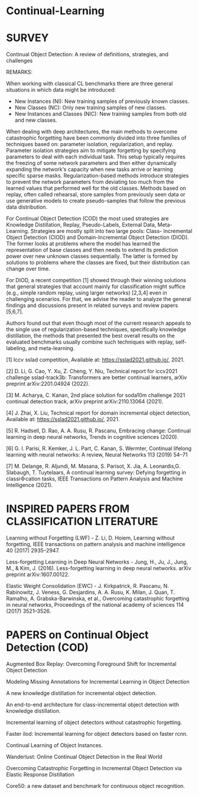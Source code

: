 # Continual-Learning

# SURVEY
Continual Object Detection: A review of definitions, strategies, and challenges

REMARKS: 

When working with classical CL benchmarks there are three general situations in which data might be introduced:
- New Instances (NI): New training samples of previously known classes.
- New Classes (NC): Only new training samples of new classes.
- New Instances and Classes (NIC): New training samples from both old and new classes.

When dealing with deep architectures, the main methods to overcome catastrophic forgetting have been commonly divided into three families of techniques based on: parameter isolation, regularization, and replay.
Parameter isolation strategies aim to mitigate forgetting by specifying parameters to deal with each individual task. This setup typically requires the freezing of some network parameters and then either dynamically expanding the network‘s capacity when new tasks arrive or learning specific sparse masks.
Regularization-based methods introduce strategies to prevent the network parameters from deviating too much from the learned values that performed well for the old classes.
Methods based on replay, often called rehearsal, store samples from previously seen data or use generative models to create pseudo-samples that follow the previous data distribution.

For Continual Object Detection (COD) the most used strategies are Knowledge Distillation, Replay, Pseudo-Labels, External Data, Meta-Learning. Strategies are mostly split into two large pools: Class-
Incremental Object Detection (CIOD) and Domain-Incremental Object Detection (DIOD). The former looks at problems where the model has learned the representation of base classes and then needs to extend its prediction power over new unknown classes sequentially. The latter is formed by solutions to problems where the classes are fixed, but their distribution can change over time.

For DIOD, a recent competition [1] showed through their winning solutions that general strategies that account mainly for classification might suffice (e.g., simple random replay, using
larger networks) [2,3,4] even in challenging scenarios. For that, we advise the reader to analyze the general findings and discussions present in related surveys and review papers [5,6,7].

Authors found out that even though most of the current research appeals to the single use of regularization-based techniques, specifically knowledge distillation, the methods that presented the best overall results on the evaluated benchmarks usually combine such techniques with replay, self-labeling, and meta-learning.

[1] Iccv sslad competition, Available at: https://sslad2021.github.io/, 2021.

[2] D. Li, G. Cao, Y. Xu, Z. Cheng, Y. Niu, Technical report for iccv2021 challenge sslad-track3b: Transformers are better continual learners, arXiv preprint arXiv:2201.04924 (2022).

[3] M. Acharya, C. Kanan, 2nd place solution for soda10m challenge 2021 continual detection track, arXiv preprint arXiv:2110.13064 (2021).

[4] J. Zhai, X. Liu, Technical report for domain incremental object detection, Available at: https://sslad2021.github.io/, 2021.

[5] R. Hadsell, D. Rao, A. A. Rusu, R. Pascanu, Embracing change: Continual learning in deep neural networks, Trends in cognitive sciences (2020).

[6] G. I. Parisi, R. Kemker, J. L. Part, C. Kanan, S. Wermter, Continual lifelong learning with neural networks: A review, Neural Networks 113 (2019) 54–71

[7] M. Delange, R. Aljundi, M. Masana, S. Parisot, X. Jia, A. Leonardis,G. Slabaugh, T. Tuytelaars, A continual learning survey: Defying forgetting in classication tasks, IEEE Transactions on Pattern Analysis and Machine Intelligence (2021).


# INSPIRED PAPERS FROM CLASSIFICATION LITERATURE

Learning without Forgetting (LWF) - Z. Li, D. Hoiem, Learning without forgetting, IEEE transactions on pattern analysis and machine intelligence 40 (2017) 2935–2947.

Less-forgetting Learning in Deep Neural Networks - Jung, H., Ju, J., Jung, M., & Kim, J. (2016). Less-forgetting learning in deep neural networks. arXiv preprint arXiv:1607.00122.

Elastic Weight Consolidation (EWC) - J. Kirkpatrick, R. Pascanu, N. Rabinowitz, J. Veness, G. Desjardins, A. A. Rusu, K. Milan, J. Quan, T. Ramalho, A. Grabska-Barwinska, et al., Overcoming catastrophic forgetting in neural networks, Proceedings of the national academy of sciences 114 (2017) 3521–3526.


# PAPERS on Continual Object Detection (COD) 

Augmented Box Replay: Overcoming Foreground Shift for Incremental Object Detection

Modeling Missing Annotations for Incremental Learning in Object Detection

A new knowledge distillation for incremental object detection.

An end-to-end architecture for class-incremental object detection with knowledge distillation.

Incremental learning of object detectors without catastrophic forgetting. 

Faster ilod: Incremental learning for object detectors based on faster rcnn.

Continual Learning of Object Instances.

Wanderlust: Online Continual Object Detection in the Real World

Overcoming Catastrophic Forgetting in Incremental Object Detection via Elastic Response Distillation

Core50: a new dataset and benchmark for continuous object recognition.




